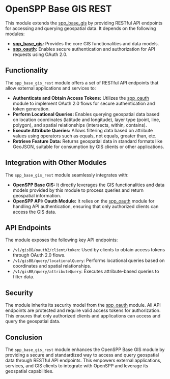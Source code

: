 # OpenSPP Base GIS REST

This module extends the [spp_base_gis](spp_base_gis) by providing RESTful API endpoints for accessing and querying geospatial data. It depends on the following modules:

- **[spp_base_gis](spp_base_gis):**  Provides the core GIS functionalities and data models.
- **[spp_oauth](spp_oauth):**  Enables secure authentication and authorization for API requests using OAuth 2.0.

## Functionality

The `spp_base_gis_rest` module offers a set of RESTful API endpoints that allow external applications and services to:

- **Authenticate and Obtain Access Tokens:**  Utilizes the [spp_oauth](spp_oauth) module to implement OAuth 2.0 flows for secure authentication and token generation.
- **Perform Locational Queries:**  Enables querying geospatial data based on location coordinates (latitude and longitude), layer type (point, line, polygon), and spatial relationships (intersects, within, contains). 
- **Execute Attribute Queries:**  Allows filtering data based on attribute values using operators such as equals, not equals, greater than, etc. 
- **Retrieve Feature Data:** Returns geospatial data in standard formats like GeoJSON, suitable for consumption by GIS clients or other applications.

## Integration with Other Modules

The `spp_base_gis_rest` module seamlessly integrates with:

- **OpenSPP Base GIS:**  It directly leverages the GIS functionalities and data models provided by this module to process queries and return geospatial information.
- **OpenSPP API: Oauth Module:**  It relies on the [spp_oauth](spp_oauth) module for handling API authentication, ensuring that only authorized clients can access the GIS data.

## API Endpoints

The module exposes the following key API endpoints:

- `/v1/gisBB/oauth2/client/token`:  Used by clients to obtain access tokens through OAuth 2.0 flows.
- `/v1/gisBB/query/locationalQuery`:  Performs locational queries based on coordinates and spatial relationships.
- `/v1/gisBB/query/attributeQuery`:  Executes attribute-based queries to filter data. 

## Security

The module inherits its security model from the [spp_oauth](spp_oauth) module. All API endpoints are protected and require valid access tokens for authorization. This ensures that only authorized clients and applications can access and query the geospatial data.

## Conclusion

The `spp_base_gis_rest` module enhances the OpenSPP Base GIS module by providing a secure and standardized way to access and query geospatial data through RESTful API endpoints. This empowers external applications, services, and GIS clients to integrate with OpenSPP and leverage its geospatial capabilities. 
